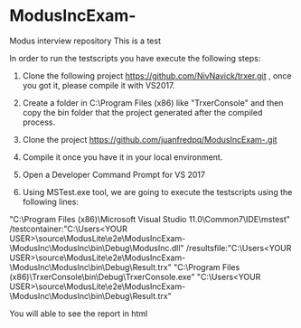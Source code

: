 # ModusIncExam-
Modus interview repository
This is a test

In order to run the testscripts you have execute the following steps:

1. Clone the following project https://github.com/NivNavick/trxer.git , once you got it, please compile it with VS2017. 
2. Create a folder in C:\Program Files (x86) like "TrxerConsole" and then copy the bin folder that the project generated after the compiled process.

3. Clone the project https://github.com/juanfredpq/ModusIncExam-.git
4. Compile it once you have it in your local environment.
5. Open a Developer Command Prompt for VS 2017
6. Using MSTest.exe tool, we are going to execute the testscripts using the following lines:

"C:\Program Files (x86)\Microsoft Visual Studio 11.0\Common7\IDE\mstest" /testcontainer:"C:\Users\<YOUR USER>\source\ModusLite\e2e\ModusIncExam-\ModusInc\ModusInc\bin\Debug\ModusInc.dll" /resultsfile:"C:\Users\<YOUR USER>\source\ModusLite\e2e\ModusIncExam-\ModusInc\ModusInc\bin\Debug\Result.trx"
"C:\Program Files (x86)\TrxerConsole\bin\Debug\TrxerConsole.exe"  "C:\Users\<YOUR USER>\source\ModusLite\e2e\ModusIncExam-\ModusInc\ModusInc\bin\Debug\Result.trx"

You will able to see the report in html
